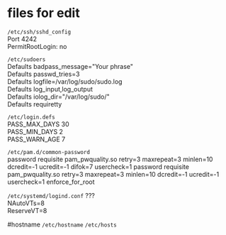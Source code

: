 # files for edit

`/etc/ssh/sshd_config`  
Port 4242  
PermitRootLogin: no  
  
`/etc/sudoers`  
Defaults  badpass_message="Your phrase"  
Defaults  passwd_tries=3  
Defaults  logfile=/var/log/sudo/sudo.log  
Defaults  log_input,log_output  
Defaults  iolog_dir="/var/log/sudo/"  
Defaults  requiretty  

`/etc/login.defs`  
PASS_MAX_DAYS 30  
PASS_MIN_DAYS 2  
PASS_WARN_AGE 7  
  
`/etc/pam.d/common-password`  
password        requisite	pam_pwquality.so retry=3 maxrepeat=3 minlen=10 dcredit=-1 ucredit=-1 difok=7 usercheck=1
password        requisite	pam_pwquality.so retry=3 maxrepeat=3 minlen=10 dcredit=-1 ucredit=-1 usercheck=1 enforce_for_root  
  
`/etc/systemd/logind.conf`
???  
NAutoVTs=8  
ReserveVT=8  

#hostname
`/etc/hostname`
`/etc/hosts`
